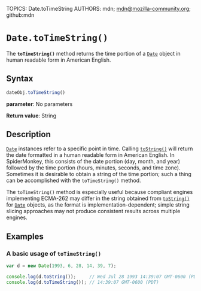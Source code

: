 TOPICS: Date.toTimeString
AUTHORS: mdn; mdn@mozilla-community.org; github:mdn

# `Date.toTimeString()`

The **`toTimeString()`** method returns the time portion of a [`Date`](/en/webfrontend/Date) object
in human readable form in American English.

## Syntax

```javascript
dateObj.toTimeString()
```

**parameter**: No parameters

**Return value**: String

## Description

[`Date`](/en/webfrontend/Date) instances refer to a specific point in time. Calling [`toString()`](/en/webfrontend/Date.toString)
will return the date formatted in a human readable form in American English. In SpiderMonkey,
this consists of the date portion (day, month, and year) followed by the time portion (hours,
minutes, seconds, and time zone). Sometimes it is desirable to obtain a string of the time portion;
such a thing can be accomplished with the `toTimeString()` method.

The `toTimeString()` method is especially useful because compliant engines implementing ECMA-262
may differ in the string obtained from [`toString()`](/en/webfrontend/Date.toString) for
[`Date`](/en/webfrontend/Date) objects, as the format is implementation-dependent; simple
string slicing approaches may not produce consistent results across multiple engines.

## Examples

### A basic usage of `toTimeString()`

```javascript
var d = new Date(1993, 6, 28, 14, 39, 7);

console.log(d.toString());     // Wed Jul 28 1993 14:39:07 GMT-0600 (PDT)
console.log(d.toTimeString()); // 14:39:07 GMT-0600 (PDT)
```

